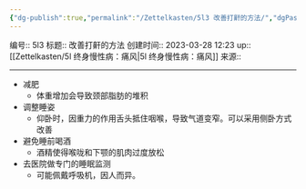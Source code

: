 ```yaml
---
{"dg-publish":true,"permalink":"/Zettelkasten/5l3 改善打鼾的方法/","dgPassFrontmatter":true}
---
```


编号:: 5l3
标题:: 改善打鼾的方法
创建时间:: 2023-03-28 12:23
up:: [[Zettelkasten/5l 终身慢性病：痛风\|5l 终身慢性病：痛风]]
来源:: 

---

- 减肥
	- 体重增加会导致颈部脂肪的堆积
- 调整睡姿
	- 仰卧时，因重力的作用舌头抵住咽喉，导致气道变窄。可以采用侧卧方式改善
- 避免睡前喝酒
	- 酒精使得喉咙和下颚的肌肉过度放松
- 去医院做专门的睡眠监测
	- 可能佩戴呼吸机，因人而异。










































































































